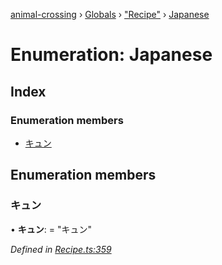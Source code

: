 [animal-crossing](../README.md) › [Globals](../globals.md) › ["Recipe"](../modules/_recipe_.md) › [Japanese](_recipe_.japanese.md)

# Enumeration: Japanese

## Index

### Enumeration members

* [キュン](_recipe_.japanese.md#キュン)

## Enumeration members

###  キュン

• **キュン**: = "キュン"

*Defined in [Recipe.ts:359](https://github.com/Norviah/animal-crossing/blob/2672d28/module/types/Recipe.ts#L359)*
